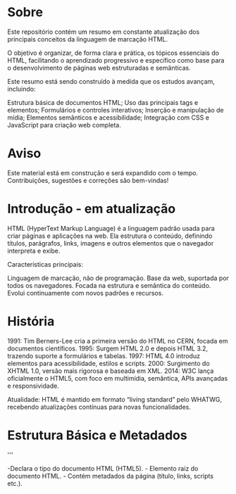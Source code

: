 # Sobre

Este repositório contém um resumo em constante atualização dos principais conceitos da linguagem de marcação HTML.

O objetivo é organizar, de forma clara e prática, os tópicos essenciais do HTML, facilitando o aprendizado progressivo e específico como base para o desenvolvimento de páginas web estruturadas e semânticas.

Este resumo está sendo construído à medida que os estudos avançam, incluindo:

Estrutura básica de documentos HTML;
Uso das principais tags e elementos;
Formulários e controles interativos;
Inserção e manipulação de mídia;
Elementos semânticos e acessibilidade;
Integração com CSS e JavaScript para criação web completa.

# Aviso

Este material está em construção e será expandido com o tempo.
Contribuições, sugestões e correções são bem-vindas!
# Introdução - em atualização

HTML (HyperText Markup Language) é a linguagem padrão usada para criar páginas e aplicações na web. Ela estrutura o conteúdo, definindo títulos, parágrafos, links, imagens e outros elementos que o navegador interpreta e exibe.

Características principais:

Linguagem de marcação, não de programação.
Base da web, suportada por todos os navegadores.
Focada na estrutura e semântica do conteúdo.
Evolui continuamente com novos padrões e recursos.

# História

1991: Tim Berners-Lee cria a primeira versão do HTML no CERN, focada em documentos científicos.
1995: Surgem HTML 2.0 e depois HTML 3.2, trazendo suporte a formulários e tabelas.
1997: HTML 4.0 introduz elementos para acessibilidade, estilos e scripts.
2000: Surgimento do XHTML 1.0, versão mais rigorosa e baseada em XML.
2014: W3C lança oficialmente o HTML5, com foco em multimídia, semântica, APIs avançadas e responsividade.

Atualidade: HTML é mantido em formato “living standard” pelo WHATWG, recebendo atualizações contínuas para novas funcionalidades.

# Estrutura Básica e Metadados

'''
<!DOCTYPE>-Declara o tipo do documento HTML (HTML5).
<html> - Elemento raiz do documento HTML.
<head> - Contém metadados da página (título, links, scripts etc.).
<title> - Define o título da página mostrado na aba do navegador.
<base> - Define URL base para links relativos.
<link> - Relaciona documento a recurso externo (CSS, favicon etc.).
<meta> - Define metadados (charset, viewport, descrição etc.).
<style> - Adiciona CSS embutido.
<script> - Insere ou referencia código JavaScript.
<noscript> - Conteúdo alternativo quando JavaScript está desabilitado.
'''

# Estrutura de Conteúdo Semântico

<body> - Corpo da página, conteúdo visível.
<header> - Cabeçalho de página ou seção.
<footer> - Rodapé de página ou seção.
<main> - Conteúdo principal único da página.
<section> - Seção temática ou agrupamento de conteúdo.
<article> - Conteúdo independente e reutilizável (ex: post, notícia).
<aside> - Conteúdo complementar ou lateral (barra lateral, widgets).
<nav> - Área de links de navegação.
<h1> a <h6> - Títulos de seção, do mais importante (<h1>) ao menos (<h6>).
<address> - Informações de contato.
<hr> - Linha horizontal separadora temática.
<br> - Quebra de linha.
<p> - Parágrafo de texto.
<pre> - Texto pré-formatado (mantém espaçamento e quebras).

# Formatação e Texto

<abbr> - Abreviação com explicação (via atributo title).
<b> - Negrito (sem ênfase semântica).
<bdi> - Isola texto com direção bidirecional independente.
<bdo> - Altera a direção do texto (ex: LTR, RTL).
<cite> - Citação de fonte ou obra.
<code> - Trecho de código.
<data> - Dado legível e acessível para máquina (atributo value).
<dfn> - Definição de termo.
<em> - Ênfase textual (geralmente itálico).
<i> - Itálico sem ênfase semântica.
<kbd> - Entrada do teclado.
<mark> - Destaque (marca-texto).
<q> - Citação curta (aspas automáticas).
<rp> - Texto alternativo para navegadores sem suporte a <ruby>.
<rt> - Anotação ruby (pronúncia, transliteração).
<ruby> - Texto com anotação ruby (ex: japonês).
<s> - Texto riscado (obsoleto, incorreto).
<samp> - Saída de programa ou sistema.
<small> - Texto de menor importância.
<span> - Container genérico inline.
<strong> - Ênfase forte (geralmente negrito).
<sub> - Texto subscrito (abaixo da linha).
<sup> - Texto sobrescrito (acima da linha).
<time> - Data ou hora com valor legível por máquina.
<u> - Texto sublinhado (semântico, ex: erro ortográfico).
<var> - Representa variável.
<wbr> - Ponto opcional de quebra de linha.

# Listas

<ul> - Lista não ordenada.
<ol> - Lista ordenada.
<li> - Item de lista.
<dl> - Lista de definições.
<dt> - Termo da definição.
<dd> - Descrição do termo.

# Tabelas

<table> - Define tabela.
<caption> - Legenda da tabela.
<colgroup> - Agrupamento de colunas.
<col> - Define estilo/estrutura de coluna..
<thead> - Cabeçalho da tabela.
<tbody> - Corpo da tabela.
<tfoot> - Rodapé da tabela.
<tr> - Linha da tabela.
<td> - Célula de dados.
<th> - Célula de cabeçalho.

# Mídia e Multimídia

<img> - Imagem.
<map> - Mapa de imagem com áreas clicáveis.
<area> - Área clicável dentro de um mapa de imagem.
<picture> - Agrupamento de múltiplas fontes de imagem (responsivo).
<source> - Fonte alternativa para <picture>, <audio> ou <video>.
<figcaption> - Legenda para mídia ou figura.
<figure> - Container para mídia com legenda.
<audio> - Áudio embutido.
<video> - Vídeo embutido.
<track> - Faixa de texto para legendas/captions em <video> ou <audio>.
<embed> - Incorporação genérica de conteúdo externo.
<object> - Objeto externo (plugin, app etc.).
<param> - Parâmetro para <object>.
<iframe> - Janela embutida que exibe outro conteúdo HTML.

# Formulários e Interação com Usuário

<form> - Formulário para envio de dados.
<input> - Campo de entrada (texto, checkbox, rádio etc.).
<textarea> - Área de texto multilinha.
<button> - Botão clicável.
<select> - Lista suspensa.
<option> - Opção dentro de <select>.
<optgroup> - Agrupamento de opções.
<label> - Rótulo associado a campo de formulário.
<fieldset> - Agrupamento visual e semântico de campos.
<legend> - Legenda para <fieldset>.
<datalist> - Lista de sugestões para <input>.
<output> - Exibe resultado de cálculo.
<meter> - Medidor de valor dentro de faixa.
<progress> - Barra de progresso.

# Tag / Motivo da Obsolescência / Substituição Recomendada - Observação

<acronym> - Foi substituída por <abbr>. - Use <abbr> para abreviações.
<applet> - Plugins Java obsoletos, inseguro e descontinuado. - Use <object> ou tecnologias modernas (JS, HTML5).
<basefont> - Controle de fonte via CSS. - Use CSS para definir fontes.
<big> - Controle de tamanho via CSS. - Use CSS (font-size).
<center> - Alinhamento via CSS. - Use CSS (text-align: center).
<dir> - Listas de diretórios, substituída por <ul>. - Use <ul>.
<font> - Controle de estilo via CSS. - Use CSS para definir cor, fonte, tamanho.
<frame>, <frameset>, <noframes> - Estrutura com frames foi descontinuada. - Use <iframe> ou layouts modernos CSS/JS.
<isindex> - Elemento de busca simples obsoleto. - Use <input> dentro de <form>.
<strike> - Texto riscado, substituído por <s>. - Use <s> para texto riscado.
<tt> - Fonte monoespaçada via tag, não mais usada. - Use CSS (font-family: monospace).
<u> - Uso antigo para sublinhado, redefinida semântica. - Pode ser usado para indicar texto sublinhado ou erro ortográfico.
<xmp> - Exibição de código pré-formatado, perigoso. - Use <pre><code> para código pré-formatado.
<keygen> - Elemento para geração de chaves criptográficas. - Substituído por Web Crypto API.